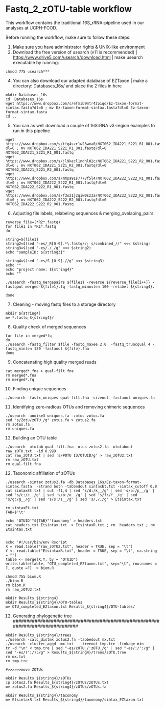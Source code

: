 # Fastq_2_zOTU-table workflow

This workflow contains the traditional 16S_rRNA-pipeline used in our analyses at UCPH-FOOD.

Before running the workflow, make sure to follow these steps:

1) Make sure you have administrator rights & UNIX-like environment
2) Download the free version of usearch (v11 is recommended) | https://www.drive5.com/usearch/download.html | make usearch executable by running: 
```
chmod 775 usearch***
```
4) You can also download our adapted database of EZTaxon | make a directory: Databases_16s/ and place the 2 files in here
```
mkdir Databases_16s
cd  Databases_16s
wget https://www.dropbox.com/s/efmib9mtr42piqd/Ez-taxon-format-sintax.fasta?dl=0 ; mv Ez-taxon-format-sintax.fasta?dl=0 Ez-taxon-format-sintax.fasta
cd ..
```
5) You can as well download a couple of 16SrRNA v3-region examples to run in this pipeline
```
wget https://www.dropbox.com/s/tfg4szr1w23wma0/NXT062_IDA221_S221_R1_001.fastq?dl=0 ; mv NXT062_IDA221_S221_R1_001.fastq?dl=0 NXT062_IDA221_S221_R1_001.fastq
wget https://www.dropbox.com/s/jl9kecl1ndnl02c/NXT062_IDA221_S221_R2_001.fastq?dl=0 ; mv NXT062_IDA221_S221_R2_001.fastq?dl=0 NXT062_IDA221_S221_R2_001.fastq
wget https://www.dropbox.com/s/mmpa91s777vf5l4/NXT062_IDA222_S222_R1_001.fastq?dl=0 ; mv NXT062_IDA222_S222_R1_001.fastq?dl=0 NXT062_IDA222_S222_R1_001.fastq
wget https://www.dropbox.com/s/f3o21j2qiw0sz3a/NXT062_IDA222_S222_R2_001.fastq?dl=0 ; mv NXT062_IDA222_S222_R2_001.fastq?dl=0 NXT062_IDA222_S222_R2_001.fastq
```

6) Adjusting file labels, relabeling sequences & merging_ovelaping_pairs

```
reverse_file=(*R2*.fastq)
for file1 in *R1*.fastq
do

string=${file1}
string2=$(sed "-es/_R[0-9].*\.fastq//; s/combined_//" <<< $string)
string3=$(sed "-es/-/_/g" <<< $string2)
echo "sampleID: ${string3}"

string4=$(sed "-es/S_[0-9].//g" <<< $string3)
echo ""
echo "project name: ${string4}"
echo ""

./usearch -fastq_mergepairs ${file1} -reverse ${reverse_file[i++]} -fastqout merged-${file1}.fq -fastq_minovlen 100 -relabel ${string4}.

done
```

7) Cleaning - moving fastq files to a storage directory

```
mkdir ${string4}
mv *.fastq ${string4}/
```

8) Quality check of merged sequences

```
for file in merged*fq
do
./usearch -fastq_filter $file -fastq_maxee 2.0  -fastq_truncqual 4 -fastq_minlen 130 -fastaout ${file}.fna
done
```

9) Concatenating high quality merged reads
```
cat merged*.fna > qual-filt.fna
rm merged*.fna
rm merged*.fq
```

10) Finding unique sequences
```
./usearch -fastx_uniques qual-filt.fna -sizeout -fastaout uniques.fa
```

11) Identifying zero-radious OTUs and removing chimeric sequences
```
./usearch -unoise3 uniques.fa -zotus zotus.fa
sed "s/Zotu/zOTU_/g" zotus.fa > zotus2.fa 
rm zotus.fa
rm uniques.fa
```

12) Building an OTU table
```
./usearch -otutab qual-filt.fna -otus zotus2.fa -otutabout raw_zOTU.txt  -id 0.999
cat raw_zOTU.txt | sed 's/#OTU ID/OTUID/g' > raw_zOTU2.txt 
rm raw_zOTU.txt
rm qual-filt.fna
```

12) Taxonomic affiliation of zOTUs
```
./usearch -sintax zotus2.fa -db Databases_16s/Ez-taxon-format-sintax.fasta  -strand both -tabbedout sintaxEt.txt -sintax_cutoff 0.8
cat sintaxEt.txt | cut -f1,4 | sed 's/d:/k__/g' | sed 's/p:/p__/g' | sed 's/c:/c__/g' | sed 's/o:/o__/g' | sed 's/f:/f__/g' | sed 's/g:/g__/g' | sed 's/s:/s__/g' | sed 's/,/;/g' > Etsintax.txt 

rm sintaxEt.txt
TAB=$'\t'

echo 'OTUID'"${TAB}"'taxonomy' > headers.txt 
cat headers.txt Etsintax.txt  > EtsintaxR.txt ; rm  headers.txt ; rm Etsintax.txt 


echo '#!/usr/bin/env Rscript
X = read.table("raw_zOTU2.txt", header = TRUE, sep = "\t")
Y <- read.table("EtsintaxR.txt", header = TRUE, sep = "\t", na.string = "")
table <- merge(X,Y, by = "OTUID")
write.table(table, "OTU_completed_EZtaxon.txt", sep="\t", row.names = F, quote =F)' > biom.R

chmod 755 biom.R
./biom.R
rm biom.R
rm raw_zOTU2.txt

mkdir Results_${string4}
mkdir Results_${string4}/OTU-tables
mv OTU_completed_EZtaxon.txt Results_${string4}/OTU-tables/

```

12) Generating phylogenetic tree ##############################################################################
```
mkdir Results_${string4}/trees
./usearch -calc_distmx zotus2.fa -tabbedout mx.txt 
./usearch -cluster_aggd  mx.txt   -treeout tmp.tre -linkage min
tr -d "\n" < tmp.tre | sed "-es/zOTU_/'zOTU_/g" | sed "-es/:/':/g" | sed "-es/)':/):/g" > Results_${string4}/trees/zOTU.tree 
rm mx.txt 
rm tmp.tre

#>>>>>>move ZOTUs

mkdir Results_${string4}/zOTUs
cp zotus2.fa Results_${string4}/zOTUs/zOTUs.txt
mv zotus2.fa Results_${string4}/zOTUs/zOTUs.fa

mkdir Results_${string4}/taxonomy
mv EtsintaxR.txt Results_${string4}/taxonomy/sintax_EZtaxon.txt

```
